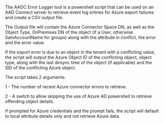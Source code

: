 The AADC Error Logger tool is a powershell script that can be used on an AAD Connect server to retrieve event log entries for Azure export failures and create a CSV output file.

The Output file will contain the Azure Connector Space DN, as well as the Object Type, OnPremises DN of the object (if a User, otherwise SamAccountName for groups)
along with the attribute in conflict, the error and the error value.

If the export error is due to an object in the tenant with a conflicting value, the script will output the Azure Object ID of the conflicting object, object type,
along with the last dirsync time of the object (if applicable) and the SID of the conflicting Azure object.

The script takes 2 arguments:

1 - The number of recent Azure connector errors to retrieve.

2 - A switch to allow skipping the use of Azure AD powershell to retrieve offending object details.

If prompted for Azure credentials and the prompt fails, the script will default to local attribute details only and not retrieve Azure data.

